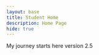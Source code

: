 ```yaml
---
layout: base
title: Student Home 
description: Home Page
hide: true
---
```


My journey starts here version 2.5
